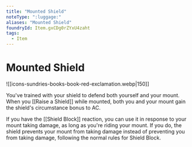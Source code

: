 ```yaml
---
title: "Mounted Shield"
noteType: ":luggage:"
aliases: "Mounted Shield"
foundryId: Item.gxCDg0rZYxU4zaht
tags:
  - Item
---
```


# Mounted Shield
![[icons-sundries-books-book-red-exclamation.webp|150]]

You've trained with your shield to defend both yourself and your mount. When you [[Raise a Shield]] while mounted, both you and your mount gain the shield's circumstance bonus to AC.

If you have the [[Shield Block]] reaction, you can use it in response to your mount taking damage, as long as you're riding your mount. If you do, the shield prevents your mount from taking damage instead of preventing you from taking damage, following the normal rules for Shield Block.
